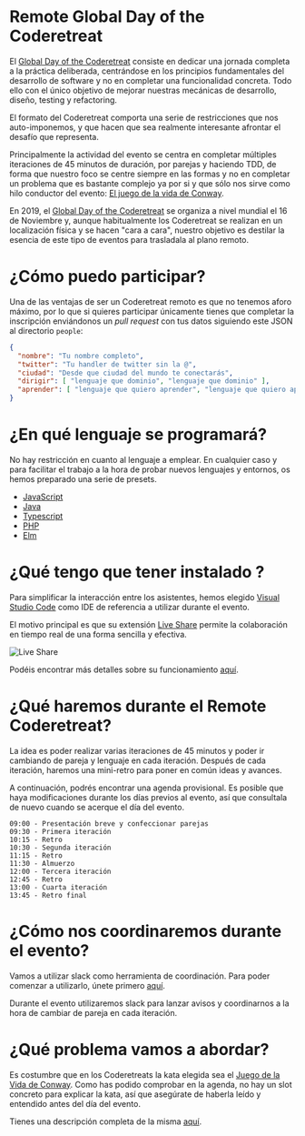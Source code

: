 # Remote Global Day of the Coderetreat

El [Global Day of the Coderetreat](https://www.coderetreat.org/) consiste en dedicar una jornada completa a la práctica deliberada, centrándose en los principios fundamentales del desarrollo de software y no en completar una funcionalidad concreta. Todo ello con el único objetivo de mejorar nuestras mecánicas de desarrollo, diseño, testing y refactoring.

El formato del Coderetreat comporta una serie de restricciones que nos auto-imponemos, y que hacen que sea realmente interesante afrontar el desafío que representa.

Principalmente la actividad del evento se centra en completar múltiples iteraciones de 45 minutos de duración, por parejas y haciendo TDD, de forma que nuestro foco se centre siempre en las formas y no en completar un problema que es bastante complejo ya por si y que sólo nos sirve como hilo conductor del evento: [El juego de la vida de Conway](https://en.wikipedia.org/wiki/Conway%27s_Game_of_Life).

En 2019, el [Global Day of the Coderetreat](https://www.coderetreat.org/) se organiza a nivel mundial el 16 de Noviembre y, aunque habitualmente los Coderetreat se realizan en un localización física y se hacen "cara a cara", nuestro objetivo es destilar la esencia de este tipo de eventos para trasladala al plano remoto.

# ¿Cómo puedo participar?

Una de las ventajas de ser un Coderetreat remoto es que no tenemos aforo máximo, por lo que si quieres participar únicamente tienes que completar la inscripción enviándonos un *pull request* con tus datos siguiendo este JSON al directorio `people`:

```json
{
  "nombre": "Tu nombre completo",
  "twitter": "Tu handler de twitter sin la @",
  "ciudad": "Desde que ciudad del mundo te conectarás",
  "dirigir": [ "lenguaje que dominio", "lenguaje que dominio" ],
  "aprender": [ "lenguaje que quiero aprender", "lenguaje que quiero aprender" ]
}
```

# ¿En qué lenguaje se programará?

No hay restricción en cuanto al lenguaje a emplear. En cualquier caso y para facilitar el trabajo a la hora de probar nuevos lenguajes y entornos, os hemos preparado una serie de presets.

- [JavaScript](presets/javascript)
- [Java](presets/java)
- [Typescript](presets/typescript)
- [PHP](presets/php)
- [Elm](presets/elm)

# ¿Qué tengo que tener instalado ?

Para simplificar la interacción entre los asistentes, hemos elegido [Visual Studio Code](https://code.visualstudio.com/) como IDE de referencia a utilizar durante el evento. 

El motivo principal es que su extensión [Live Share](https://marketplace.visualstudio.com/items?itemName=MS-vsliveshare.vsliveshare) permite la colaboración en tiempo real de una forma sencilla y efectiva.

![Live Share](https://code.visualstudio.com/assets/blogs/2017/11/15/vs-code-ls-session.png)

Podéis encontrar más detalles sobre su funcionamiento [aquí](https://code.visualstudio.com/blogs/2017/11/15/live-share).

# ¿Qué haremos durante el Remote Coderetreat?

La idea es poder realizar varias iteraciones de 45 minutos y poder ir cambiando de pareja y lenguaje en cada iteración. Después de cada iteración, haremos una mini-retro para poner en común ideas y avances.

A continuación, podrés encontrar una agenda provisional. Es posible que haya modificaciones durante los días previos al evento, así que consultala de nuevo cuando se acerque el día del evento.

```
09:00 - Presentación breve y confeccionar parejas
09:30 - Primera iteración
10:15 - Retro
10:30 - Segunda iteración
11:15 - Retro
11:30 - Almuerzo
12:00 - Tercera iteración
12:45 - Retro
13:00 - Cuarta iteración
13:45 - Retro final
```

# ¿Cómo nos coordinaremos durante el evento?

Vamos a utilizar slack como herramienta de coordinación. Para poder comenzar a utilizarlo, únete primero [aquí](https://join.slack.com/t/remotecoderetreat/shared_invite/enQtNzk0MDA0NDUwMDA0LTJjMDlhYjY0NTQ0NzZkZTk0MTFjYmRkYTYzOGQ1ZDYxMGI5ZGRjMzJkZjRhNThkNDQ4Y2EzZWNmZDQyOGExY2Q).

Durante el evento utilizaremos slack para lanzar avisos y coordinarnos a la hora de cambiar de pareja en cada iteración.

# ¿Qué problema vamos a abordar?

Es costumbre que en los Coderetreats la kata elegida sea el [Juego de la Vida de Conway](https://www.coderetreat.org/pages/facilitating/gol/). Como has podido comprobar en la agenda, no hay un slot concreto para explicar la kata, así que asegúrate de haberla leído y entendido antes del día del evento. 

Tienes una descripción completa de la misma [aquí](https://www.coderetreat.org/pages/facilitating/gol/).

